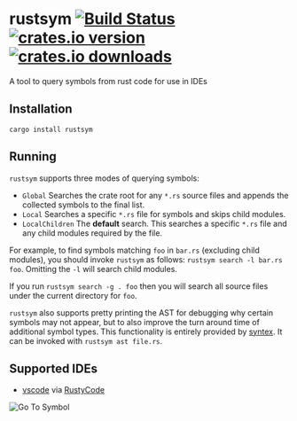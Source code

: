 # rustsym [![Build Status](https://travis-ci.org/trixnz/rustsym.svg)](https://travis-ci.org/trixnz/rustsym) [![crates.io version](https://img.shields.io/crates/v/rustsym.svg?maxAge=2592000)](https://crates.io/crates/rustsym) [![crates.io downloads](https://img.shields.io/crates/d/rustsym.svg?maxAge=2592000)](https://crates.io/crates/rustsym)

A tool to query symbols from rust code for use in IDEs

## Installation
```
cargo install rustsym
```

## Running
`rustsym` supports three modes of querying symbols:
* `Global` Searches the crate root for any `*.rs` source files and appends the collected symbols to the final list.
* `Local` Searches a specific `*.rs` file for symbols and skips child modules.
* `LocalChildren` The **default** search. This searches a specific `*.rs` file and any child modules required by the file.

For example, to find symbols matching `foo` in `bar.rs` (excluding child modules), you should invoke `rustsym` as follows: `rustsym search -l bar.rs foo`. Omitting the `-l` will search child modules.

If you run `rustsym search -g . foo` then you will search all source files under the current directory for `foo`.

`rustsym` also supports pretty printing the AST for debugging why certain symbols may not appear, but to also improve the turn around time of additional symbol types. This functionality is entirely provided by [syntex](https://github.com/serde-rs/syntex). It can be invoked with `rustsym ast file.rs`.

## Supported IDEs
* [vscode](https://github.com/Microsoft/vscode) via [RustyCode](https://github.com/saviorisdead/RustyCode)

![Go To Symbol](https://cloud.githubusercontent.com/assets/2995953/17079680/1113b7dc-5118-11e6-82a5-792d063a33b9.png)
